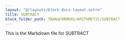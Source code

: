 ```yaml
---
layout: "@/layouts/block-docs-layout.astro"
title: SUBTRACT
block_folder_path: TRANSFORMERS/ARITHMETIC/SUBTRACT
---
```


This is the Markdown file for SUBTRACT

